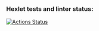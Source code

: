 ### Hexlet tests and linter status:
[![Actions Status](https://github.com/Lunycat/java-project-78/actions/workflows/hexlet-check.yml/badge.svg)](https://github.com/Lunycat/java-project-78/actions)